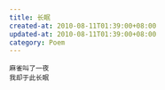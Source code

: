 ```yaml
---
title: 长眠
created-at: 2010-08-11T01:39:00+08:00
updated-at: 2010-08-11T01:39:00+08:00
category: Poem
---
```


    麻雀叫了一夜
    我却于此长眠
